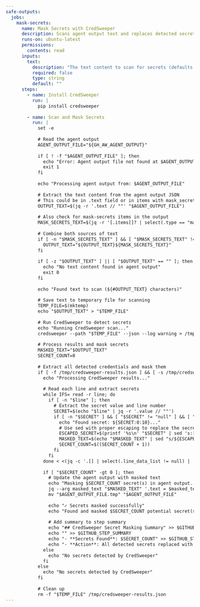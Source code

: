 ```yaml
---
safe-outputs:
  jobs:
    mask-secrets:
      name: Mask Secrets with CredSweeper
      description: Scans agent output text and replaces detected secrets with (redacted)
      runs-on: ubuntu-latest
      permissions:
        contents: read
      inputs:
        text:
          description: "The text content to scan for secrets (defaults to agent output)"
          required: false
          type: string
          default: ""
      steps:
        - name: Install CredSweeper
          run: |
            pip install credsweeper
        
        - name: Scan and Mask Secrets
          run: |
            set -e
            
            # Read the agent output
            AGENT_OUTPUT_FILE="${GH_AW_AGENT_OUTPUT}"
            
            if [ ! -f "$AGENT_OUTPUT_FILE" ]; then
              echo "Error: Agent output file not found at $AGENT_OUTPUT_FILE"
              exit 1
            fi
            
            echo "Processing agent output from: $AGENT_OUTPUT_FILE"
            
            # Extract the text content from the agent output JSON  
            # This could be in .text field or in items with mask_secrets type
            OUTPUT_TEXT=$(jq -r '.text // ""' "$AGENT_OUTPUT_FILE")
            
            # Also check for mask-secrets items in the output
            MASK_SECRETS_TEXT=$(jq -r '[.items[]? | select(.type == "mask_secrets") | .text] | join("\n")' "$AGENT_OUTPUT_FILE")
            
            # Combine both sources of text
            if [ -n "$MASK_SECRETS_TEXT" ] && [ "$MASK_SECRETS_TEXT" != "" ]; then
              OUTPUT_TEXT="${OUTPUT_TEXT}${MASK_SECRETS_TEXT}"
            fi
            
            if [ -z "$OUTPUT_TEXT" ] || [ "$OUTPUT_TEXT" == "" ]; then
              echo "No text content found in agent output"
              exit 0
            fi
            
            echo "Found text to scan (${#OUTPUT_TEXT} characters)"
            
            # Save text to temporary file for scanning
            TEMP_FILE=$(mktemp)
            echo "$OUTPUT_TEXT" > "$TEMP_FILE"
            
            # Run CredSweeper to detect secrets
            echo "Running CredSweeper scan..."
            credsweeper --path "$TEMP_FILE" --json --log warning > /tmp/credsweeper-results.json || true
            
            # Process results and mask secrets
            MASKED_TEXT="$OUTPUT_TEXT"
            SECRET_COUNT=0
            
            # Extract all detected credentials and mask them
            if [ -f /tmp/credsweeper-results.json ] && [ -s /tmp/credsweeper-results.json ]; then
              echo "Processing CredSweeper results..."
              
              # Read each line and extract secrets
              while IFS= read -r line; do
                if [ -n "$line" ]; then
                  # Extract the secret value and line number
                  SECRET=$(echo "$line" | jq -r '.value // ""')
                  if [ -n "$SECRET" ] && [ "$SECRET" != "null" ] && [ "$SECRET" != "" ]; then
                    echo "Found secret: ${SECRET:0:10}..."
                    # Use sed with proper escaping to replace the secret
                    ESCAPED_SECRET=$(printf '%s\n' "$SECRET" | sed 's:[][\/.^$*]:\\&:g')
                    MASKED_TEXT=$(echo "$MASKED_TEXT" | sed "s/${ESCAPED_SECRET}/(redacted)/g")
                    SECRET_COUNT=$((SECRET_COUNT + 1))
                  fi
                fi
              done < <(jq -c '.[] | select(.line_data_list != null) | .line_data_list[]' /tmp/credsweeper-results.json 2>/dev/null || echo "")
              
              if [ "$SECRET_COUNT" -gt 0 ]; then
                # Update the agent output with masked text
                echo "Masking $SECRET_COUNT secret(s) in agent output..."
                jq --arg masked_text "$MASKED_TEXT" '.text = $masked_text' "$AGENT_OUTPUT_FILE" > "$AGENT_OUTPUT_FILE.tmp"
                mv "$AGENT_OUTPUT_FILE.tmp" "$AGENT_OUTPUT_FILE"
                
                echo "✓ Secrets masked successfully"
                echo "Found and masked $SECRET_COUNT potential secret(s)"
                
                # Add summary to step summary
                echo "## CredSweeper Secret Masking Summary" >> $GITHUB_STEP_SUMMARY
                echo "" >> $GITHUB_STEP_SUMMARY
                echo "- **Secrets Found**: $SECRET_COUNT" >> $GITHUB_STEP_SUMMARY
                echo "- **Action**: All detected secrets replaced with \`(redacted)\`" >> $GITHUB_STEP_SUMMARY
              else
                echo "No secrets detected by CredSweeper"
              fi
            else
              echo "No secrets detected by CredSweeper"
            fi
            
            # Clean up
            rm -f "$TEMP_FILE" /tmp/credsweeper-results.json
---
```


<!--

CredSweeper Secret Masking

This shared configuration provides a safe-outputs job that scans agent output
text using Samsung CredSweeper and replaces every detected secret with (redacted).

CredSweeper is a tool to detect and prevent hardcoded credentials like passwords,
API keys, and tokens from being exposed in text, code, and configurations.

GitHub: https://github.com/Samsung/CredSweeper
Documentation: https://samsung.github.io/CredSweeper/

## How It Works

1. The job downloads the agent output artifact automatically
2. Extracts the text content from the JSON output
3. Runs CredSweeper to scan for potential secrets
4. Replaces all detected secrets with "(redacted)"
5. Updates the agent output file with masked content
6. Other safe-output jobs (like create-issue) will use the masked content

The agent can invoke this job by calling the `mask_secrets` tool with text content.
The job processes items with type "mask_secrets" from the agent output.

## Usage

To use this shared workflow, add it to your imports:

```yaml
imports:
  - shared/credsweeper.md
```

This will automatically add a `mask-secrets` job that runs after your AI agent
completes and before any other safe-output jobs (like creating issues or PRs).

The job will:
- Install CredSweeper from PyPI
- Scan the agent's output text for secrets
- Mask any detected credentials with "(redacted)"
- Update the agent output artifact

## Dependencies

- Python 3 (available on ubuntu-latest runners)
- pip (available on ubuntu-latest runners)
- jq (available on ubuntu-latest runners)

## Permissions

This job requires:
- `contents: read` - To read the repository content

## Environment Variables

The job uses the standard `GH_AW_AGENT_OUTPUT` environment variable which is
automatically set by the safe-outputs framework to point to the agent output file.

## Example Workflow

```yaml
---
on:
  issues:
    types: [opened]
permissions:
  contents: read
  issues: write
engine: claude
imports:
  - shared/credsweeper.md
safe-outputs:
  create-issue:
    title-prefix: "[analysis] "
---

# Analyze Issue

Analyze the issue and create a summary.
```

In this example, the `mask-secrets` job will run after the agent completes,
scan the agent's output for secrets, mask them, and then the `create-issue`
job will use the masked output to create an issue (without exposing secrets).

## Security Benefits

- **Prevents credential leaks**: Automatically detects and masks secrets
- **Multiple credential types**: Detects passwords, API keys, tokens, etc.
- **Zero configuration**: Works out of the box with default settings
- **Safe by default**: Runs before other safe-output jobs

## Troubleshooting

### Installation Issues
- Ensure Python 3 and pip are available (they are on ubuntu-latest)
- Check network connectivity for PyPI access

### Scanning Issues  
- Verify agent output file exists and contains JSON
- Check that the text field is present in the output
- Review CredSweeper logs if secrets are not detected

### Performance
- CredSweeper is optimized for text scanning
- Typical scan time is < 5 seconds for most outputs
- Large outputs (>100KB) may take longer

-->
